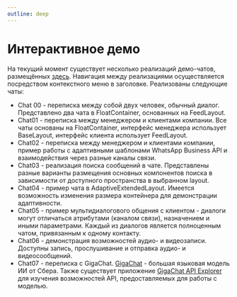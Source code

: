 ```yaml
---
outline: deep
---
```



# Интерактивное демо

На текущий момент существует несколько реализаций демо-чатов, размещённых [здесь](https://mobilon-dev.github.io/chotto-demo/). Навигация между реализациями осуществляется посредством контекстного меню в заголовке. Реализованы следующие чаты:

- Chat 00 - переписка между собой двух человек, обычный диалог. Представлено два чата в FloatContainer, основанных на FeedLayout.
- Chat01 - переписка между менеджером и клиентами компании. Все чаты основаны на FloatContainer, интерфейс менеджера использует BaseLayout, интерфейс клиента использует FeedLayout. 
- Chat02 - переписка между менеджером и клиентами компании, пример работы с адаптивными шаблонами WhatsApp Business API и взаимодействия через разные каналы связи. 
- Chat03 - реализация поиска сообщений в чате. Представлены разные варианты размещения основных компонентов поиска в зависимости от доступного пространства в выбранном layout.
- Chat04 - пример чата в AdaptiveExtendedLayout. Имеется возможность изменения размера контейнера для демонстрации адаптивности. 
- Chat05 - пример мультидиалогового общения с клиентом - диалоги могут отличаться атрибутами (каналом связи), назначением и иными параметрами. Каждый из диалогов является полноценным чатом, привязанным к одному контакту.
- Chat06 - демонстрация возможностей аудио- и видеозаписи. Доступны запись, прослушивание и отправка аудио- и видеосообщений.
- Chat07 - переписка с GigaChat. [GigaChat](https://giga.chat/) - большая языковая модель ИИ от Сбера. Также существует приложение [GigaChat API Explorer](https://mobilon-dev.github.io/gigachat-api-explorer/) для изучения возможностей API, предоставляемых для работы с моделью.

